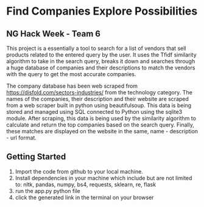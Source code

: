 # Find Companies Explore Possibilities

## NG Hack Week - Team 6

This project is a essentially a tool to search for a list of vendors that sell products related to the entered query by the user. It uses the Tfidf similarity algorithm to take in the search query, breaks it down and searches through a huge database of companies and their descriptions to match the vendors with the query to get the most accurate companies. 

The company database has been web scraped from https://disfold.com/sectors-industries/ from the technology category. The names of the companies, their description and their website are scraped from a web scraper built in python using beautifulsoup. This data is being stored and managed using SQL connected to Python using the sqlite3 module. After scraping, this data is being used by the similarity algorithm to calculate and return the top companies based on the search query. Finally, these matches are displayed on the website in the same, name - description - url format. 

## Getting Started

1) Import the code from github to your local machine.
2) Install dependencies in your machine which include but are not limited to: nltk, pandas, numpy, bs4, requests, sklearn, re, flask
3) run the app.py python file
4) click the generated link in the terminal on your browser

